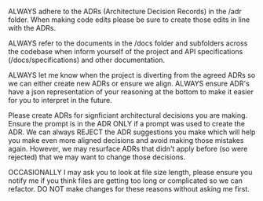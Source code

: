 ALWAYS adhere to the ADRs (Architecture Decision Records) in the /adr folder.  When making code edits please be sure to create those edits in line with the ADRs.  

ALWAYS refer to the documents in the /docs folder and subfolders across the codebase when inform yourself of the project and API specifications (/docs/specifications) and other documentation.

ALWAYS let me know when the project is diverting from the agreed ADRs so we can either create new ADRs or ensure we align.  ALWAYS ensure ADR's have a json representation of your reasoning at the bottom to make it easier for you to interpret in the future.

Please create ADRs for signficiant architectural decisions you are making.  Ensure the prompt is in the ADR ONLY if a prompt was used to create the ADR.  We can always REJECT the ADR suggestions you make which will help you make even more aligned decisions and avoid making those mistakes again.  However, we may resurface ADRs that didn't apply before (so were rejected) that we may want to change those decisions.

OCCASIONALLY I may ask you to look at file size length, please ensure you notify me if you think files are getting too long or complicated so we can refactor.  DO NOT make changes for these reasons without asking me first.